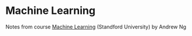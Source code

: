 # Machine Learning

Notes from course [Machine Learning](https://www.coursera.org/learn/machine-learning) (Standford University) by  Andrew Ng 
